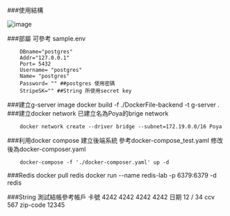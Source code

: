 ###使用結構

![image](https://i.imgur.com/MSTYjcD.png)

###部屬
可參考 sample.env

        DBname="postgres"
        Addr="127.0.0.1"
        Port= 5432
        Username= "postgres"
        Name= "postgres"
        Password= "" ##postgres 使用密碼
        StripeSK="" ##String 所使用secret key

###建立g-server image
        docker build -f ./DockerFile-backend -t g-server .
###建立docker network
已建立名為Poya的brige network

        docker network create --driver bridge --subnet=172.19.0.0/16 Poya
###利用docker compose 建立後端系統
參考docker-compose_test.yaml 修改後為docker-composer.yaml

        docker-compose -f './docker-composer.yaml' up -d
###Redis
        docker pull redis
        docker run --name redis-lab -p 6379:6379 -d redis


###String 測試結帳參考帳戶
        卡號 4242 4242 4242 4242 
        日期 12 / 34
        ccv 567
        zip-code 12345